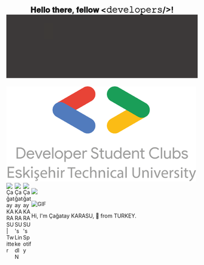 <div align="center">
<h2> 𝐇𝐞𝐥𝐥𝐨 𝐭𝐡𝐞𝐫𝐞, 𝐟𝐞𝐥𝐥𝐨𝐰 <𝚍𝚎𝚟𝚎𝚕𝚘𝚙𝚎𝚛𝚜/>! 
  <img src="https://raw.githubusercontent.com/cgtykarasu/cgtykarasu/main/gthbGif.gif" width="580px"></h2>
</div>

<img src="https://raw.githubusercontent.com/cgtykarasu/cgtykarasu/main/Untitled.png" width="500" height="251" />

<a href="https://twitter.com/cgtykarasu">
  <img align="left" alt="Çağatay KARASU | Twitter" width="22px" src="https://raw.githubusercontent.com/peterthehan/peterthehan/master/assets/twitter.svg" />
</a>
<a href="https://www.linkedin.com/in/cagataykarasu/">
  <img align="left" alt="Çağatay KARASU's LinkedIN" width="22px" src="https://raw.githubusercontent.com/peterthehan/peterthehan/master/assets/linkedin.svg" />
</a>
<a href="https://open.spotify.com/user/cgtykarasu">
  <img align="left" alt="Çağatay KARASU's Spotify" width="22px" src="https://raw.githubusercontent.com/peterthehan/peterthehan/master/assets/spotify.svg" />
</a>

![](https://visitor-badge.glitch.me/badge?page_id=cgtykarasu.cgtykarasu)

<img align="bottom" alt="GIF" src="https://media.giphy.com/media/CcwLAV11cALh3OuEJ5/giphy.gif" width="450" height="120" />


Hi, I'm Çağatay KARASU, 🚀 from TURKEY.

  
 

